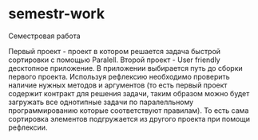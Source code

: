 # semestr-work
Семестровая работа

Первый проект - проект в котором решается задача быстрой сортировки с помощью Paralell. Второй проект - User friendly десктопное приложение. В приложении выбирается путь до сборки первого проекта. Используя рефлексию необходимо проверить наличие нужных методов и аргументов (то есть первый проект содержит контракт для решения задачи, таким образом можно будет загружать все однотипные задачи по паралелльному программированию которые соответствуют правилам). То есть сама сортировка элементов подгружается из другого проекта при помощи рефлексии.

